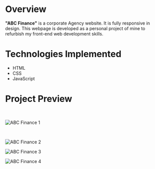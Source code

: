 <h1> Overview </h1> 

**"ABC Finance"** is a corporate Agency website. It is fully responsive in design. This webpage is developed as a personal project of mine to refurbish my front-end web development skills.

<h1>Technologies Implemented</h1> 

- HTML
- CSS
- JavaScript

<h1> Project Preview </h1> 
<br>

![ABC Finance 1](https://user-images.githubusercontent.com/19473647/105459161-f38df400-5cb3-11eb-9e98-f14a2d4f9c06.png)

<br>

![ABC Finance 2](https://user-images.githubusercontent.com/19473647/105459157-f25cc700-5cb3-11eb-9636-d966a2756ae3.png)
<br>

![ABC Finance 3](https://user-images.githubusercontent.com/19473647/105459154-f1c43080-5cb3-11eb-87af-948a468926ee.png)
<br>

![ABC Finance 4](https://user-images.githubusercontent.com/19473647/105459149-ef61d680-5cb3-11eb-9a63-c5c5cfb910ea.png)
<br>
<br>
